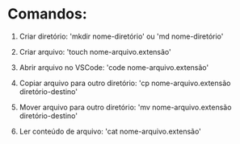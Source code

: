 # Comandos:

01. Criar diretório: 'mkdir nome-diretório' ou 'md nome-diretório'

02. Criar arquivo: 'touch nome-arquivo.extensão'

03. Abrir arquivo no VSCode: 'code nome-arquivo.extensão'

04. Copiar arquivo para outro diretório: 'cp nome-arquivo.extensão diretório-destino'

05. Mover arquivo para outro diretório: 'mv nome-arquivo.extensão diretório-destino'

06. Ler conteúdo de arquivo: 'cat nome-arquivo.extensão'

